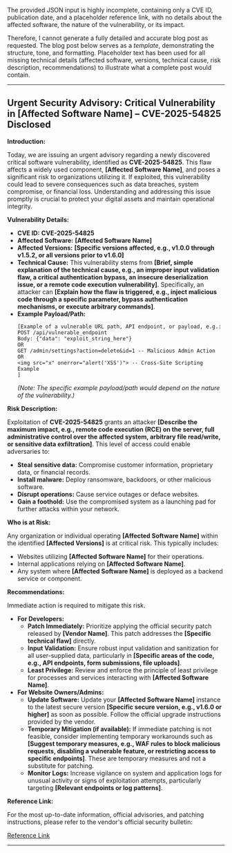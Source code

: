 The provided JSON input is highly incomplete, containing only a CVE ID, publication date, and a placeholder reference link, with no details about the affected software, the nature of the vulnerability, or its impact.

Therefore, I cannot generate a fully detailed and accurate blog post as requested. The blog post below serves as a *template*, demonstrating the structure, tone, and formatting. Placeholder text has been used for all missing technical details (affected software, versions, technical cause, risk description, recommendations) to illustrate what a complete post would contain.

---

## Urgent Security Advisory: Critical Vulnerability in [Affected Software Name] – **CVE-2025-54825** Disclosed

**Introduction:**

Today, we are issuing an urgent advisory regarding a newly discovered critical software vulnerability, identified as **CVE-2025-54825**. This flaw affects a widely used component, **[Affected Software Name]**, and poses a significant risk to organizations utilizing it. If exploited, this vulnerability could lead to severe consequences such as data breaches, system compromise, or financial loss. Understanding and addressing this issue promptly is crucial to protect your digital assets and maintain operational integrity.

**Vulnerability Details:**

*   **CVE ID:** **CVE-2025-54825**
*   **Affected Software:** **[Affected Software Name]**
*   **Affected Versions:** **[Specific versions affected, e.g., v1.0.0 through v1.5.2, or all versions prior to v1.6.0]**
*   **Technical Cause:** This vulnerability stems from **[Brief, simple explanation of the technical cause, e.g., an improper input validation flaw, a critical authentication bypass, an insecure deserialization issue, or a remote code execution vulnerability]**. Specifically, an attacker can **[Explain how the flaw is triggered, e.g., inject malicious code through a specific parameter, bypass authentication mechanisms, or execute arbitrary commands]**.
*   **Example Payload/Path:**
    ```
    [Example of a vulnerable URL path, API endpoint, or payload, e.g.:
    POST /api/vulnerable_endpoint
    Body: {"data": "exploit_string_here"}
    OR
    GET /admin/settings?action=delete&id=1 -- Malicious Admin Action
    OR
    <img src="x" onerror="alert('XSS')"> -- Cross-Site Scripting Example
    ]
    ```
    *(Note: The specific example payload/path would depend on the nature of the vulnerability.)*

**Risk Description:**

Exploitation of **CVE-2025-54825** grants an attacker **[Describe the maximum impact, e.g., remote code execution (RCE) on the server, full administrative control over the affected system, arbitrary file read/write, or sensitive data exfiltration]**. This level of access could enable adversaries to:

*   **Steal sensitive data:** Compromise customer information, proprietary data, or financial records.
*   **Install malware:** Deploy ransomware, backdoors, or other malicious software.
*   **Disrupt operations:** Cause service outages or deface websites.
*   **Gain a foothold:** Use the compromised system as a launching pad for further attacks within your network.

**Who is at Risk:**

Any organization or individual operating **[Affected Software Name]** within the identified **[Affected Versions]** is at critical risk. This typically includes:

*   Websites utilizing **[Affected Software Name]** for their operations.
*   Internal applications relying on **[Affected Software Name]**.
*   Any system where **[Affected Software Name]** is deployed as a backend service or component.

**Recommendations:**

Immediate action is required to mitigate this risk.

*   **For Developers:**
    *   **Patch Immediately:** Prioritize applying the official security patch released by **[Vendor Name]**. This patch addresses the **[Specific technical flaw]** directly.
    *   **Input Validation:** Ensure robust input validation and sanitization for all user-supplied data, particularly in **[Specific areas of the code, e.g., API endpoints, form submissions, file uploads]**.
    *   **Least Privilege:** Review and enforce the principle of least privilege for processes and services interacting with **[Affected Software Name]**.
*   **For Website Owners/Admins:**
    *   **Update Software:** Update your **[Affected Software Name]** instance to the latest secure version **[Specific secure version, e.g., v1.6.0 or higher]** as soon as possible. Follow the official upgrade instructions provided by the vendor.
    *   **Temporary Mitigation (if available):** If immediate patching is not feasible, consider implementing temporary workarounds such as **[Suggest temporary measures, e.g., WAF rules to block malicious requests, disabling a vulnerable feature, or restricting access to specific endpoints]**. These are temporary measures and not a substitute for patching.
    *   **Monitor Logs:** Increase vigilance on system and application logs for unusual activity or signs of exploitation attempts, particularly targeting **[Relevant endpoints or log patterns]**.

**Reference Link:**

For the most up-to-date information, official advisories, and patching instructions, please refer to the vendor's official security bulletin:

[Reference Link](#)

---